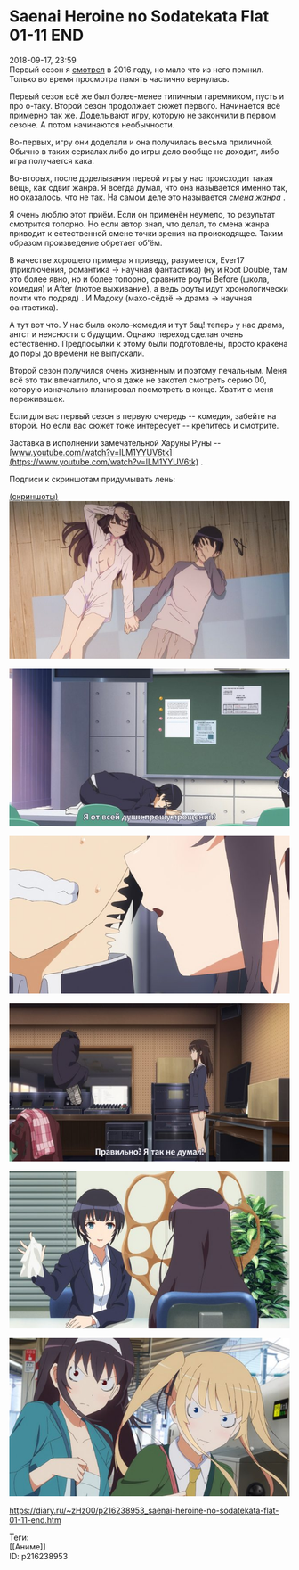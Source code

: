 Saenai Heroine no Sodatekata Flat 01-11 END
============================================

   
 2018-09-17, 23:59   
  Первый сезон я  [смотрел](Saenai%20Heroine%20no%20sodatekata%2000-12%20END)  в 2016 году, но мало что из него помнил. Только во время просмотра память частично вернулась.   
   
 Первый сезон всё же был более-менее типичным гаремником, пусть и про о-таку. Второй сезон продолжает сюжет первого. Начинается всё примерно так же. Доделывают игру, которую не закончили в первом сезоне. А потом начинаются необычности.   
   
 Во-первых, игру они доделали и она получилась весьма приличной. Обычно в таких сериалах либо до игры дело вообще не доходит, либо игра получается кака.   
   
 Во-вторых, после доделывания первой игры у нас происходит такая вещь, как сдвиг жанра. Я всегда думал, что она называется именно так, но оказалось, что не так. На самом деле это называется  [*смена жанра*](https://posmotre.li/%D0%A1%D0%BC%D0%B5%D0%BD%D0%B0_%D0%B6%D0%B0%D0%BD%D1%80%D0%B0)  .   
   
 Я очень люблю этот приём. Если он применён неумело, то результат смотрится топорно. Но если автор знал, что делал, то смена жанра приводит к естественной смене точки зрения на происходящее. Таким образом произведение обретает об'ём.   
   
 В качестве хорошего примера я приведу, разумеется, Ever17 (приключения, романтика -> научная фантастика)  (ну и Root Double, там это более явно, но и более топорно, сравните роуты Before (школа, комедия) и After (лютое выживание), а ведь роуты идут хронологически почти что подряд)  . И Мадоку (махо-сёдзё -> драма -> научная фантастика).   
   
 А тут вот что. У нас была около-комедия и тут бац! теперь у нас драма, ангст и неясности с будущим. Однако переход сделан очень естественно. Предпосылки к этому были подготовлены, просто кракена до поры до времени не выпускали.   
   
 Второй сезон получился очень жизненным и поэтому печальным. Меня всё это так впечатлило, что я даже не захотел смотреть серию 00, которую изначально планировал посмотреть в конце. Хватит с меня переживашек.   
   
 Если для вас первый сезон в первую очередь -- комедия, забейте на второй. Но если вас сюжет тоже интересует -- крепитесь и смотрите.   
   
 Заставка в исполнении замечательной Харуны Руны --  [www.youtube.com/watch?v=lLM1YYUV6tk](https://www.youtube.com/watch?v=lLM1YYUV6tk)  .   
   
 Подписи к скриншотам придумывать лень:   
   
  [(скриншоты)](https://zHz00.diary.ru/p216238953.htm?index=1#linkmore216238953m1)      [![](pics/EMqj0QAl.jpg)](https://i.imgur.com/EMqj0QA.jpg)    
   
  [![](pics/QWBfumcl.jpg)](https://i.imgur.com/QWBfumc.jpg)    
   
  [![](pics/6lXgSZJl.jpg)](https://i.imgur.com/6lXgSZJ.jpg)    
   
  [![](pics/SUEQjVel.jpg)](https://i.imgur.com/SUEQjVe.jpg)    
   
  [![](pics/aIyuqodl.jpg)](https://i.imgur.com/aIyuqod.jpg)    
   
  [![](pics/904TrbZl.jpg)](https://i.imgur.com/904TrbZ.jpg)    
      
    
 <https://diary.ru/~zHz00/p216238953_saenai-heroine-no-sodatekata-flat-01-11-end.htm>   
   
 Теги:   
 [[Аниме]]   
 ID: p216238953
